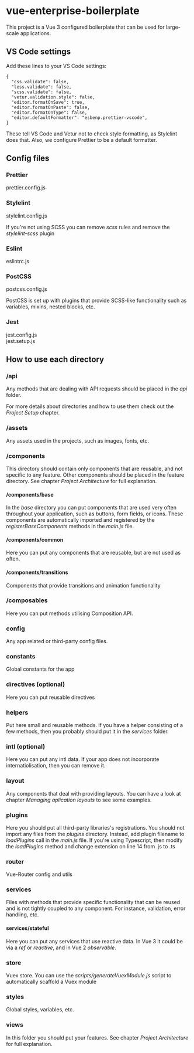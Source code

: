 # vue-enterprise-boilerplate

This project is a Vue 3 configured boilerplate that can be used for large-scale applications.

## VS Code settings

Add these lines to your VS Code settings:

```
{
  "css.validate": false,
  "less.validate": false,
  "scss.validate": false,
  "vetur.validation.style": false,
  "editor.formatOnSave": true,
  "editor.formatOnPaste": false,
  "editor.formatOnType": false,
  "editor.defaultFormatter": "esbenp.prettier-vscode",
}
```

These tell VS Code and Vetur not to check style formatting, as Stylelint does that. Also, we configure Prettier to be a default formatter.

## Config files

### Prettier

prettier.config.js

### Stylelint

stylelint.config.js

If you're not using SCSS you can remove _scss_ rules and remove the _stylelint-scss_ plugin

### Eslint

eslintrc.js

### PostCSS

postcss.config.js

PostCSS is set up with plugins that provide SCSS-like functionality such as variables, mixins, nested blocks, etc.

### Jest

jest.config.js \
jest.setup.js

## How to use each directory

### /api

Any methods that are dealing with API requests should be placed in the _api_ folder.

For more details about directories and how to use them check out the _Project Setup_ chapter.

### /assets

Any assets used in the projects, such as images, fonts, etc.

### /components

This directory should contain only components that are reusable, and not specific to any feature. Other components should be placed in the feature directory. See chapter _Project Architecture_ for full explanation.

#### /components/base

In the _base_ directory you can put components that are used very often throughout your application, such as buttons, form fields, or icons. These components are automatically imported and registered by the _registerBaseComponents_ methods in the _main.js_ file.

#### /components/common

Here you can put any components that are reusable, but are not used as often.

#### /components/transitions

Components that provide transitions and animation functionality

### /composables

Here you can put methods utilising Composition API.

### config

Any app related or third-party config files.

### constants

Global constants for the app

### directives (optional)

Here you can put reusable directives

### helpers

Put here small and reusable methods. If you have a helper consisting of a few methods, then you probably should put it in the _services_ folder.

### intl (optional)

Here you can put any intl data. If your app does not incorporate internatiolisation, then you can remove it.

### layout

Any components that deal with providing layouts. You can have a look at chapter _Managing aplication layouts_ to see some examples.

### plugins

Here you should put all third-party libraries's registrations. You should not import any files from the _plugins_ directory. Instead, add plugin filename to _loadPlugins_ call in the _main.js_ file. If you're using Typescript, then modify the _loadPlugins_ method and change extension on line 14 from .js to .ts

### router

Vue-Router config and utils

### services

Files with methods that provide specific functionality that can be reused and is not tightly coupled to any component. For instance, validation, error handling, etc.

#### services/stateful

Here you can put any services that use reactive data. In Vue 3 it could be via a _ref_ or _reactive_, and in Vue 2 _observable_.

### store

Vuex store. You can use the _scripts/generateVuexModule.js_ script to automatically scaffold a Vuex module

### styles

Global styles, variables, etc.

### views

In this folder you should put your features. See chapter _Project Architecture_ for full explanation.
